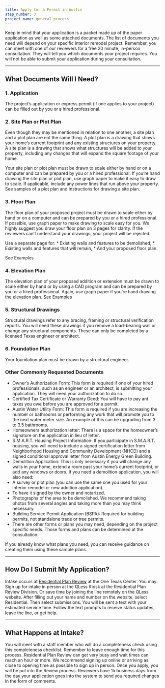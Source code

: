 ```yaml
---
title: Apply for a Permit in Austin
step_number: 3
project_name: general process
---
```



Keep in mind that your application is a packet made up of the paper application as well as some attached documents. The list of documents you need will depend on your specific interior remodel project. Remember, you can meet with one of our reviewers for a free 20 minute, in-person consultation. They will tell you which documents your project requires. You will not be able to submit your application during your consultation.

---

## What Documents Will I Need?

### 1. Application

The project’s application or express permit (if one applies to your project) can be filled out by you or a hired professional.

### 2. Site Plan or Plot Plan

Even though they may be mentioned in relation to one another, a site plan and a plot plan are not the same thing. A plot plan is a drawing that shows your home’s current footprint and any existing structures on your property. A site plan is a drawing that shows what structures will be added to your property, including any changes that will expand the square footage of your home.

Your site plan or plot plan must be drawn to scale either by hand or on a computer and can be prepared by you or a hired professional. If you’re hand drawing the site plan or plot plan, use graph paper to make it easy to draw to scale. If applicable, include any power lines that run above your property. See samples of a plot plan and instructions for drawing a site plan.

### 3. Floor Plan

The floor plan of your proposed project must be drawn to scale either by hand or on a computer and can be prepared by you or a hired professional. If possible, use graph paper to make drawing to scale easy for you. We highly suggest you draw your floor plan on 3 pages for clarity. If the reviewers can’t understand your drawings, your project will be rejected.

Use a separate page for: \* Existing walls and features to be demolished, \* Existing walls and features that will remain, \* And your proposed floor plan.

See Examples

### 4. Elevation Plan

The elevation plan of your proposed addition or extension must be drawn to scale either by hand or by using a CAD program and can be prepared by you or a hired professional. Again, use graph paper if you’re hand drawing the elevation plan. See Examples

### 5. Structural Drawings

Structural drawings refer to any bracing, framing or structural verification reports. You will need these drawings if you remove a load-bearing wall or change any structural components. These can only be completed by a licensed Texas engineer or architect.

### 6. Foundation Plan

Your foundation plan must be drawn by a structural engineer.

### Other Commonly Requested Documents

* Owner’s Authorization Form: This form is required if one of your hired professionals, such as an engineer or an architect, is submitting your application. They will need your authorization to do so.
* Certified Tax Certificate or Warranty Deed: You will have to pay ant taxes you owe before you are approved for a permit.
* Austin Water Utility Form: This form is required if you are increasing the number or bathrooms or performing any work that will promote you to the next water meter size. An example of this can be upgrading from 3 to 3.5 bathrooms.
* Homeowners authorization letter: There is a space for the homeowner’s signature on the application in lieu of letter.
* S.M.A.R.T. Housing Project Information: If you participate in S.M.A.R.T. housing, you will need to include a signed certification letter from Neighborhood Housing and Community Development (NHCD) and a signed conditional approval letter from Austin Energy Green Building.
* Demolition Application: This is only necessary if you will change any walls in your home, extend a room past your home’s current footprint, or add any windows or doors. If you need a demolition application, you will also need:
* A survey or plot plan (you can use the same one you used for your interior remodel or new addition application).
* To have it signed by the owner and notarized.
* Photographs of the area to be demolished. We recommend taking photos from several angles and taking more than you may think necessary.
* Building Service Permit Application (BSPA): Required for building permits, not standalone trade or tree permits.
* There are other forms or plans you may need, depending on the project specific needs. Those forms and plans can be determined at the consultation.

If you already know what plans you need, you can receive guidance on creating them using these sample plans.

---

## How Do I Submit My Application?

Intake occurs at [Residential Plan Review](/contact/) at the One Texas Center. You may: Sign up for intake in person at the QLess Kiosk at the Residential Plan Review Division. Or save time by joining the line remotely on the QLess website. After filling out your name and number on the website, select Residential. Then select submissions. You will be sent a text with your estimated service time. Follow the text prompts to receive status updates, leave the line, or get help.

---

## What Happens at Intake?

You will meet with a staff member who will do a completeness check using this completeness checklist. Remember to leave enough time for this process. Residential Plan Review can get very busy and wait times can reach an hour or more. We recommend signing up online or arriving as close to opening time as possible to sign up in person. Once you apply, you will be put into the Review process. Reviewers have 15 business days from the day your application goes into the system to send you required changes in the form of comments.